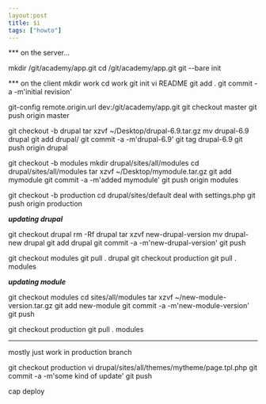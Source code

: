 ```yaml
---
layout:post
title: $i
tags: ["howto"]
---
```



*** on the server...

mkdir /git/academy/app.git
cd /git/academy/app.git
git --bare init


*** on the client
mkdir work
cd work
git init
vi README
git add .
git commit -a -m'initial revision'

git-config remote.origin.url dev:/git/academy/app.git
git checkout master
git push origin master

git checkout -b drupal
tar xzvf ~/Desktop/drupal-6.9.tar.gz
mv drupal-6.9 drupal
git add drupal/
git commit -a -m'drupal-6.9'
git tag drupal-6.9
git push origin drupal

git checkout -b modules
mkdir drupal/sites/all/modules
cd drupal/sites/all/modules
tar xzvf ~/Desktop/mymodule.tar.gz
git add mymodule
git commit -a -m'added mymodule'
git push origin modules

git checkout -b production
cd drupal/sites/default
deal with settings.php
git push origin production

***updating drupal***

git checkout drupal
rm -Rf drupal
tar xzvf new-drupal-version
mv drupal-new drupal
git add drupal
git commit -a -m'new-drupal-version'
git push

git checkout modules
git pull . drupal
git checkout production
git pull . modules

***updating module***

git checkout modules
cd sites/all/modules
tar xzvf ~/new-module-version.tar.gz
git add new-module
git commit -a -m'new-module-version'
git push

git checkout production
git pull . modules

********************



mostly just work in production branch

git checkout production
vi drupal/sites/all/themes/mytheme/page.tpl.php
git commit -a -m'some kind of update'
git push

cap deploy





